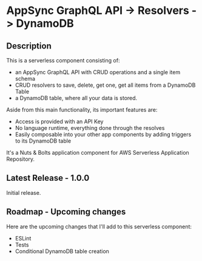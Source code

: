 
# AppSync GraphQL API -> Resolvers -> DynamoDB

## Description

This is a serverless component consisting of:

- an AppSync GraphQL API with CRUD operations and a single item schema
- CRUD resolvers to save, delete, get one, get all items from a DynamoDB Table
- a DynamoDB table, where all your data is stored.

Aside from this main functionality, its important features are:

- Access is provided with an API Key
- No language runtime, everything done through the resolves
- Easily composable into your other app components by adding triggers to its DynamoDB table

It's a Nuts & Bolts application component for AWS Serverless Application Repository.

## Latest Release - 1.0.0

Initial release.

## Roadmap - Upcoming changes

Here are the upcoming changes that I'll add to this serverless component:

- ESLint
- Tests
- Conditional DynamoDB table creation